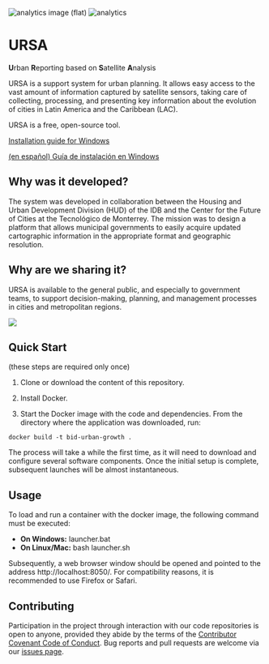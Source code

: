 ![analytics image (flat)](https://raw.githubusercontent.com/vitr/google-analytics-beacon/master/static/badge-flat.gif)
![analytics](https://www.google-analytics.com/collect?v=1&cid=555&t=pageview&ec=repo&ea=open&dp=/URSA/readme&dt=&tid=UA-4677001-16)

# URSA

**U**rban **R**eporting based on **S**atellite **A**nalysis

URSA is a support system for urban planning. It allows easy access to the vast amount of information captured by satellite sensors, taking care of collecting, processing, and presenting key information about the evolution of cities in Latin America and the Caribbean (LAC).

URSA is a free, open-source tool.

[Installation guide for Windows](https://github.com/EL-BID/URSA/blob/main/documentation/ENG-URSA_Installation_Guide_Windows.pdf)

[(en español) Guía de instalación en Windows](https://github.com/EL-BID/URSA/blob/main/documentation/ESP-URSA-Guia_Instalacion_Windows.pdf)


## Why was it developed?

The system was developed in collaboration between the Housing and Urban Development Division (HUD) of the IDB and the Center for the Future of Cities at the Tecnológico de Monterrey. The mission was to design a platform that allows municipal governments to easily acquire updated cartographic information in the appropriate format and geographic resolution.


## Why are we sharing it?

URSA is available to the general public, and especially to government teams, to support decision-making, planning, and management processes in cities and metropolitan regions.

![](https://github.com/bitsandbricks/URSA/raw/main/documentation/URSA_analisis_historico_.gif)


## Quick Start

(these steps are required only once)

1. Clone or download the content of this repository.

2. Install Docker.

3. Start the Docker image with the code and dependencies. From the directory where the application was downloaded, run:

```
docker build -t bid-urban-growth .
```

The process will take a while the first time, as it will need to download and configure several software components. Once the initial setup is complete, subsequent launches will be almost instantaneous.


## Usage

To load and run a container with the docker image, the following command must be executed:

* __On Windows:__ launcher.bat
* __On Linux/Mac:__ bash launcher.sh
  
Subsequently, a web browser window should be opened and pointed to the address http://localhost:8050/. For compatibility reasons, it is recommended to use Firefox or Safari.


## Contributing

Participation in the project through interaction with our code repositories is open to anyone, provided they abide by the terms of the [Contributor Covenant Code of Conduct](https://www.contributor-covenant.org/version/2/1/code_of_conduct/). Bug reports and pull requests are welcome via our [issues page](https://github.com/EL-BID/URSA/issues).
